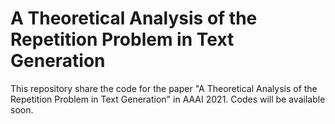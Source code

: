 # A Theoretical Analysis of the Repetition Problem in Text Generation
This repository share the code for the paper "A Theoretical Analysis of the Repetition Problem in Text Generation" in AAAI 2021. Codes will be available soon.

